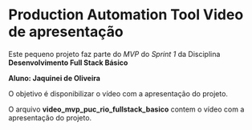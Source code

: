 # Production Automation Tool Video de apresentação

Este pequeno projeto faz parte do *MVP* do *Sprint 1* da Disciplina **Desenvolvimento Full Stack Básico**

**Aluno: Jaquinei de Oliveira**

O objetivo é disponibilizar o vídeo com a apresentação do projeto.

O arquivo **video_mvp_puc_rio_fullstack_basico** contem o vídeo com a apresentação do projeto.

